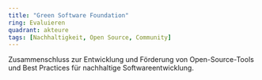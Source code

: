 ```yaml
---
title: "Green Software Foundation"
ring: Evaluieren
quadrant: akteure
tags: [Nachhaltigkeit, Open Source, Community]
---
```


Zusammenschluss zur Entwicklung und Förderung von Open-Source-Tools und Best Practices für nachhaltige Softwareentwicklung.
